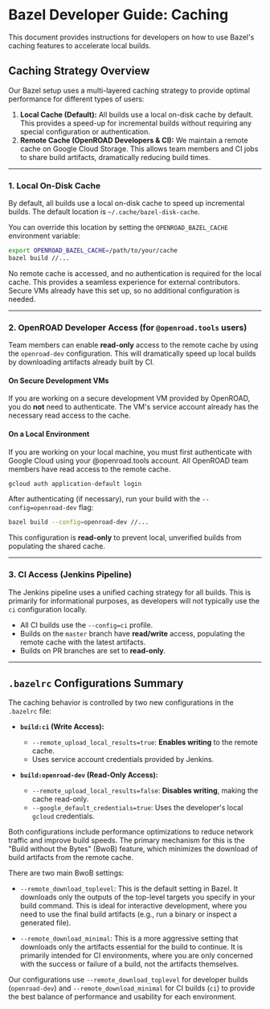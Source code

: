 # Bazel Developer Guide: Caching

This document provides instructions for developers on how to use Bazel's caching features to accelerate local builds.

## Caching Strategy Overview

Our Bazel setup uses a multi-layered caching strategy to provide optimal performance for different types of users:

1.  **Local Cache (Default):** All builds use a local on-disk cache by default. This provides a speed-up for incremental builds without requiring any special configuration or authentication.
2.  **Remote Cache (OpenROAD Developers & CI):** We maintain a remote cache on Google Cloud Storage. This allows team members and CI jobs to share build artifacts, dramatically reducing build times.

---

### 1. Local On-Disk Cache

By default, all builds use a local on-disk cache to speed up incremental builds. The default location is `~/.cache/bazel-disk-cache`.

You can override this location by setting the `OPENROAD_BAZEL_CACHE` environment variable:

```bash
export OPENROAD_BAZEL_CACHE=/path/to/your/cache
bazel build //...
```

No remote cache is accessed, and no authentication is required for the local cache. This provides a seamless experience for external contributors.
Secure VMs already have this set up, so no additional configuration is needed.

---

### 2. OpenROAD Developer Access (for `@openroad.tools` users)

Team members can enable **read-only** access to the remote cache by using the `openroad-dev` configuration. This will dramatically speed up local builds by downloading artifacts already built by CI.

#### On Secure Development VMs

If you are working on a secure development VM provided by OpenROAD, you do **not** need to authenticate. The VM's service account already has the necessary read access to the cache.

#### On a Local Environment

If you are working on your local machine, you must first authenticate with Google Cloud using your @openroad.tools account. All OpenROAD team members have read access to the remote cache.

```bash
gcloud auth application-default login
```

After authenticating (if necessary), run your build with the `--config=openroad-dev` flag:

```bash
bazel build --config=openroad-dev //...
```

This configuration is **read-only** to prevent local, unverified builds from populating the shared cache.

---

### 3. CI Access (Jenkins Pipeline)

The Jenkins pipeline uses a unified caching strategy for all builds. This is primarily for informational purposes, as developers will not typically use the `ci` configuration locally.

*   All CI builds use the `--config=ci` profile.
*   Builds on the `master` branch have **read/write** access, populating the remote cache with the latest artifacts.
*   Builds on PR branches are set to **read-only**.

---

## `.bazelrc` Configurations Summary

The caching behavior is controlled by two new configurations in the `.bazelrc` file:

*   **`build:ci` (Write Access):**
    *   `--remote_upload_local_results=true`: **Enables writing** to the remote cache.
    *   Uses service account credentials provided by Jenkins.

*   **`build:openroad-dev` (Read-Only Access):**
    -   `--remote_upload_local_results=false`: **Disables writing**, making the cache read-only.
    -   `--google_default_credentials=true`: Uses the developer's local `gcloud` credentials.

Both configurations include performance optimizations to reduce network traffic and improve build speeds. The primary mechanism for this is the "Build without the Bytes" (BwoB) feature, which minimizes the download of build artifacts from the remote cache.

There are two main BwoB settings:

*   `--remote_download_toplevel`: This is the default setting in Bazel. It downloads only the outputs of the top-level targets you specify in your build command. This is ideal for interactive development, where you need to use the final build artifacts (e.g., run a binary or inspect a generated file).

*   `--remote_download_minimal`: This is a more aggressive setting that downloads only the artifacts essential for the build to continue. It is primarily intended for CI environments, where you are only concerned with the success or failure of a build, not the artifacts themselves.

Our configurations use `--remote_download_toplevel` for developer builds (`openroad-dev`) and `--remote_download_minimal` for CI builds (`ci`) to provide the best balance of performance and usability for each environment.
